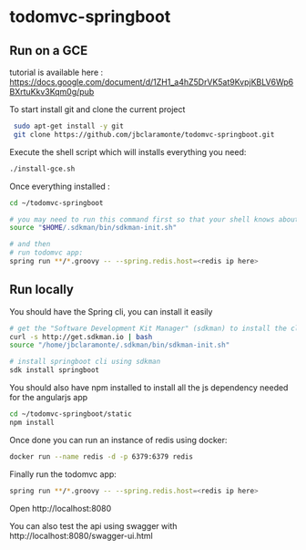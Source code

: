 # todomvc-springboot

## Run on a GCE

tutorial is available here :
https://docs.google.com/document/d/1ZH1_a4hZ5DrVK5at9KvpjKBLV6Wp6BXrtuKkv3Kqm0g/pub


To start install git and clone the current project
 
```bash
 sudo apt-get install -y git
 git clone https://github.com/jbclaramonte/todomvc-springboot.git
```
 
Execute the shell script which will installs everything you need:
```bash
./install-gce.sh
```

Once everything installed : 

```bash
cd ~/todomvc-springboot

# you may need to run this command first so that your shell knows about the freshly installed spring cli
source "$HOME/.sdkman/bin/sdkman-init.sh"

# and then
# run todomvc app:
spring run **/*.groovy -- --spring.redis.host=<redis ip here>
```


## Run locally
You should have the Spring cli, you can install it easily

```bash
# get the "Software Development Kit Manager" (sdkman) to install the cli
curl -s http://get.sdkman.io | bash
source "/home/jbclaramonte/.sdkman/bin/sdkman-init.sh"

# install springboot cli using sdkman
sdk install springboot
```

You should also have npm installed to install all the js dependency needed for the angularjs app

```bash
cd ~/todomvc-springboot/static
npm install
```

Once done you can run an instance of redis using docker:

```bash
docker run --name redis -d -p 6379:6379 redis
```

Finally run the todomvc app:

```bash
spring run **/*.groovy -- --spring.redis.host=<redis ip here>
```

Open http://localhost:8080

You can also test the api using swagger with http://localhost:8080/swagger-ui.html 




